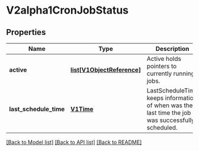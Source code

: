 # V2alpha1CronJobStatus

## Properties
Name | Type | Description | Notes
------------ | ------------- | ------------- | -------------
**active** | [**list[V1ObjectReference]**](V1ObjectReference.md) | Active holds pointers to currently running jobs. | [optional] 
**last_schedule_time** | [**V1Time**](V1Time.md) | LastScheduleTime keeps information of when was the last time the job was successfully scheduled. | [optional] 

[[Back to Model list]](../README.md#documentation-for-models) [[Back to API list]](../README.md#documentation-for-api-endpoints) [[Back to README]](../README.md)


